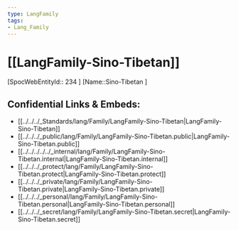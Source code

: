 ```yaml
---
type: LangFamily
tags: 
- Lang_Family
---
```

# [[LangFamily-Sino-Tibetan]] 

[SpocWebEntityId:: 234 ]
[Name::Sino-Tibetan ]



## Confidential Links & Embeds: 
- [[../../../_Standards/lang/Family/LangFamily-Sino-Tibetan|LangFamily-Sino-Tibetan]] 
- [[../../../_public/lang/Family/LangFamily-Sino-Tibetan.public|LangFamily-Sino-Tibetan.public]] 
- [[../../../../../_internal/lang/Family/LangFamily-Sino-Tibetan.internal|LangFamily-Sino-Tibetan.internal]] 
- [[../../../_protect/lang/Family/LangFamily-Sino-Tibetan.protect|LangFamily-Sino-Tibetan.protect]] 
- [[../../../_private/lang/Family/LangFamily-Sino-Tibetan.private|LangFamily-Sino-Tibetan.private]] 
- [[../../../_personal/lang/Family/LangFamily-Sino-Tibetan.personal|LangFamily-Sino-Tibetan.personal]] 
- [[../../../_secret/lang/Family/LangFamily-Sino-Tibetan.secret|LangFamily-Sino-Tibetan.secret]] 
